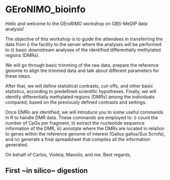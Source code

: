 # GEroNIMO_bioinfo

Hello and welcome to the GEroRIMO workshop on GBS-MeDIP data analysis! 

The objective of this workshop is to guide the attendees in transferring the data from 
i) the facility to the server where the analyses will be performed to 
ii) basic downstream analyses of the identified differentially methylated regions (DMRs).

We will go through basic trimming of the raw data, prepare the reference genome to align the trimmed data and talk about different parameters for these steps.

After that, we will define statistical contrasts, cut-offs, and other basic statistics, according to predefined scientific hypotheses. Finally, we will identify differentially methylated regions (DMRs) among the individuals compared, based on the previously defined contrasts and settings.

Once DMRs are identified, we will introduce you to some useful commands in R to handle DMR data. These commands are employed to: 
i) count the number of CpGs per fragment, 
ii) extract the nucleotide sequence information of the DMR, 
iii) annotate where the DMRs are located in relation to genes within the reference genome of interest (Gallus gallus/Sus Scrofa), and 
iv) generate a final spreadsheet that compiles all the information generated.


On behalf of Carlos, Violeta, Manolis, and me.
Best regards, 


## First ~in silico~ digestion
